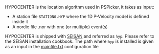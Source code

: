 HYPOCENTER is the location algorithm used in PSPicker, it takes as input:
* A station file `STATION0.HYP` where the 1D P-Velocity model is defined inside it
* A nordic file .nor with one (or multiple) event(s)

HYPOCENTER is shipped with [SEISAN](http://seisan.info/) and referred as `hyp`. Please refer to the SEISAN installation cookbook. 
The path where `hyp` is installed is given as an input in the [mainfile.txt](docs/mainfile/md) configuration file
